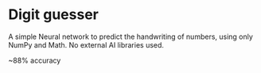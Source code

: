 # Digit guesser

A simple Neural network to predict the handwriting of numbers, using only NumPy and Math. No external AI libraries used.

~88% accuracy
